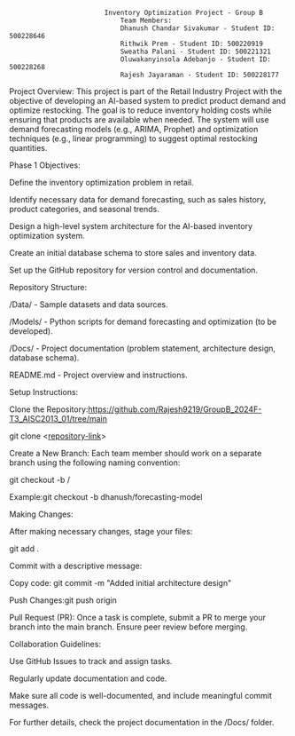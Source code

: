 							Inventory Optimization Project - Group B
								Team Members:
								Dhanush Chandar Sivakumar - Student ID: 500228646
								Rithwik Prem - Student ID: 500220919
								Sweatha Palani - Student ID: 500221321
								Oluwakanyinsola Adebanjo - Student ID: 500228268
								Rajesh Jayaraman - Student ID: 500228177

Project Overview:
This project is part of the Retail Industry Project with the objective of developing an AI-based system to predict product demand and optimize restocking. The goal is to reduce inventory holding costs while ensuring that products are available when needed. The system will use demand forecasting models (e.g., ARIMA, Prophet) and optimization techniques (e.g., linear programming) to suggest optimal restocking quantities.


Phase 1 Objectives:

Define the inventory optimization problem in retail.

Identify necessary data for demand forecasting, such as sales history, product categories, and seasonal trends.

Design a high-level system architecture for the AI-based inventory optimization system.

Create an initial database schema to store sales and inventory data.

Set up the GitHub repository for version control and documentation.



Repository Structure:

/Data/        - Sample datasets and data sources.

/Models/      - Python scripts for demand forecasting and optimization (to be developed).

/Docs/        - Project documentation (problem statement, architecture design, database schema).

README.md     - Project overview and instructions.


Setup Instructions:

Clone the Repository:https://github.com/Rajesh9219/GroupB_2024F-T3_AISC2013_01/tree/main

git clone <[repository-link](https://github.com/Rajesh9219/GroupB_2024F-T3_AISC2013_01/tree/main)>

Create a New Branch: Each team member should work on a separate branch using the following naming convention:

git checkout -b <team-member-name>/<feature-or-task>

Example:git checkout -b dhanush/forecasting-model

Making Changes:

After making necessary changes, stage your files:

git add .

Commit with a descriptive message:


Copy code: git commit -m "Added initial architecture design"

Push Changes:git push origin <branch-name>


Pull Request (PR): Once a task is complete, submit a PR to merge your branch into the main branch. Ensure peer review before merging.

Collaboration Guidelines:

Use GitHub Issues to track and assign tasks.

Regularly update documentation and code.

Make sure all code is well-documented, and include meaningful commit messages.

For further details, check the project documentation in the /Docs/ folder.

